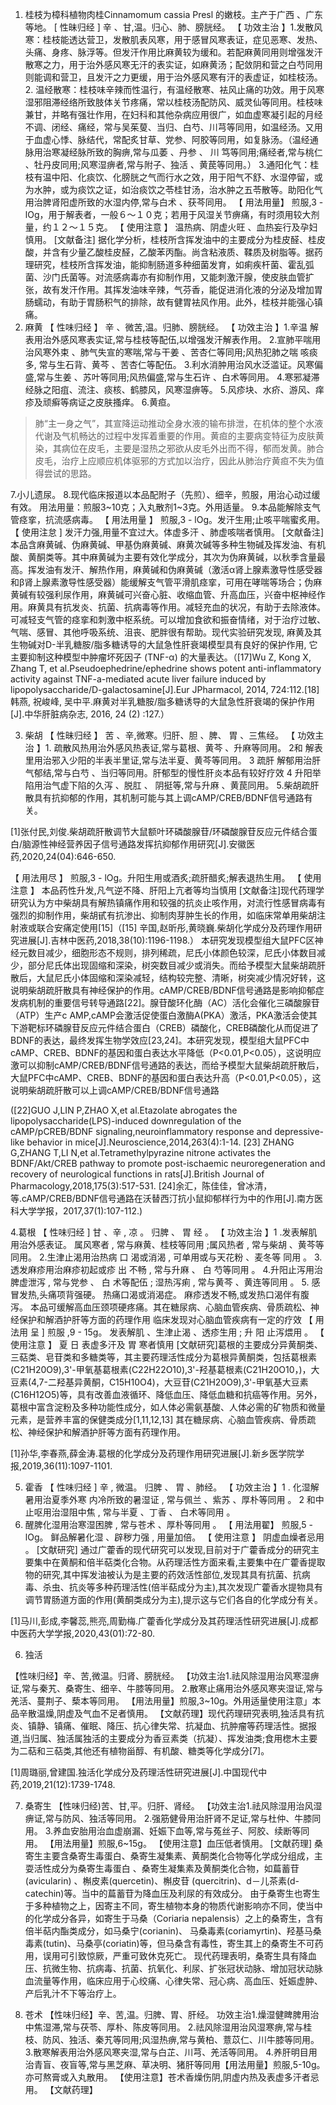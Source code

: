 1. 桂枝为樟科植物肉桂Cinnamomum cassia Presl 的嫩枝。主产于广西 、广东等地。
[ 性昧归经 ] 辛 、甘,温。归心、肺、膀胱经。
【 功效主治 】1.发散风寒：桂枝能透达营卫，发散肌表风寒，用于感冒风寒表证，症见恶寒、发热、头痛、身疼、脉浮等。但发汗作用比麻黄较为缓和。若配麻黄同用则增强发汗散寒之力，用于治外感风寒无汗的表实证，如麻黄汤；配敛阴和营之白芍同用则能调和营卫，且发汗之力更缓，用于治外感风寒有汗的表虚证，如桂枝汤。
            2. 温经散寒：桂枝味辛辣而性温行，有温经散寒、袪风止痛的功效。用于风寒湿邪阻滞经络所致肢体关节疼痛，常以桂枝汤配防风、威灵仙等同用。桂枝味兼甘，并略有强壮作用，在妇科和其他杂病应用很广，如血虚寒凝引起的月经不调、闭经、痛经，常与吴茱蓃、当归、白芍、川芎等同用，如温经汤。又用于血虚心悸、脉结代，常配炙甘草、党参、阿胶等同用，如复脉汤。（温经通脉用治寒凝经脉所致的胸痹,常与瓜萎 、丹参 、 川 笃等同用;痛经者,常与桃仁 、牡丹皮同用;风寒湿痹者,常与附子、独活 、黄苠等同用。）
            3.通阳化气：桂枝有温中阳、化痰饮、化膀胱之气而行水之效，用于阳气不舒、水湿停留，或为水肿，或为痰饮之证，如治痰饮之苓桂甘汤，治水肿之五苓散等。助阳化气用治脾肾阳虚所致的水湿内停,常与白术 、获芩同用。
【 用法用量】 煎服,3 - lOg，用于解表者，一般６～１０克；若用于风湿关节痹痛，有时须用较大剂量，约１２～１５克。
【 使用注意 】 温热病、阴虚火旺 、血热妄行及孕妇慎用。
[文献备注] 据化学分析，桂枝所含挥发油中的主要成分为桂皮醛、桂皮酸，并含有少量乙酸桂皮醛，乙酸苯丙酯。尚含粘液质、鞣质及树脂等。据药理研究，桂枝所含挥发油，能抑制肠道多种细菌发育，如痢疾杆菌、霍乱弧菌、沙门氏菌等。对流感病毒亦有抑制作用，又能刺激汗腺，使皮肤血管扩张，故有发汗作用。其挥发油味辛辣，气芬香，能促进消化液的分泌及增加胃肠蠕动，有助于胃肠积气的排除，故有健胃袪风作用。此外，桂枝并能强心镇痛。
2. 麻黄
【 性味归经 】 辛 、微苦,温。归肺、膀胱经。
【 功效主治 】1.辛温 解表用治外感风寒表实证,常与桂枝等配伍,以增强发汗解表作用。
2.宣肺平喘用治风寒外束 、肺气失宣的寒喘,常与干姜 、苦杏仁等同用;风热犯肺之喘 咳痰多, 常与生石背、黄芩 、苦杏仁等配伍。
3.利水消肿用治风水泛滥证。风寒偏盛,常与生姜 、苏叶等同用;风热偏盛,常与生石许 、白术等同用。
4.寒邪凝滞经脉之阳疽、流注、痰核、鹤膝风，风寒湿痹等。
5.风疹块、水疥、游风、痒疹及顽癣等病证之皮肤搔痒。
6.黄疸。
> 肺“主一身之气”，其宣降运动推动全身水液的输布排泄，在机体的整个水液代谢及气机畅达的过程中发挥着重要的作用。黄疸的主要病变特征为皮肤黄染，其病位在皮毛，主要是湿热之邪欲从皮毛外出而不得，郁而发黄。肺合皮毛，治疗上应顺应机体驱邪的方式加以治疗，因此从肺治疗黄疸不失为值得尝试的思路。

7.小儿遗尿。
8.现代临床报道以本品配附子（先煎）、细辛，煎服，用治心动过缓有效。
用法用量：煎服3~10克；入丸散剂1~3克。外用适量。
9.本品能解除支气管痉挛，抗流感病毒。
【 用法用量 】 煎服,3 - lOg。发汗生用;止咳平喘蜜炙用。
【 使用注怠 ] 发汗力强,用量不宜过大。体虚多汗 、肺虚咳喘者慎用。
[文献备注] 本品含麻黄碱、伪麻黄碱、甲基伪麻黄碱、麻黄次碱等多种生物碱及挥发油、有机酸、黄酮类等。其中麻黄碱为主要有效化学成分，其次为伪麻黄碱，以秋季含量最高。挥发油有发汗、解热作用，麻黄碱和伪麻黄碱（激活α肾上腺素激导性感受器和β肾上腺素激导性感受器）能缓解支气管平滑肌痉挛，可用在哮喘等场合；伪麻黄碱有较强利尿作用，麻黄碱可兴奋心脏、收缩血管、升高血压，兴奋中枢神经作用。麻黄具有抗发炎、抗菌、抗病毒等作用。减轻充血的状况，有助于去除液体。可减轻支气管的痉挛和刺激中枢系统。可以增加食欲和振奋情绪，对于治疗过敏、气喘、感冒、其他呼吸系统、沮丧、肥胖很有帮助。现代实验研究发现, 麻黄及其生物碱对D-半乳糖胺/脂多糖诱导的大鼠急性肝衰竭模型具有良好的保护作用, 它主要抑制这种模型中肿瘤坏死因子 (TNF-α) 的大量表达。（[17]Wu Z, Kong X, Zhang T, et al.Pseudoephedrine/ephedrine shows potent anti-inflammatory activity against TNF-a-mediated acute liver failure induced by lipopolysaccharide/D-galactosamine[J].Eur JPharmacol, 2014, 724:112.[18]韩燕, 祝峻峰, 吴中平.麻黄对半乳糖胺/脂多糖诱导的大鼠急性肝衰竭的保护作用[J].中华肝脏病杂志, 2016, 24 (2) :127.）

3. 柴胡
【 性昧归经 】 苦 、辛,微寒。归肝、胆 、脾、 胃 、三焦经。
【 功效主治 】1. 疏散风热用治外感风热表证,常与葛根、黄芩 、升麻等同用。
2和 解表里用治邪入少阳的半表半里证,常与法半夏、黄芩等同用。
3 疏肝 解郁用治肝气郁结,常与白芍 、当归等同用。肝郁型的慢性肝炎本品有较好疗效
4 升阳举陷用治气虚下陷的久泻 、脱肛 、 阴挺等,常与升麻 、黄苠同用。
5.柴胡疏肝散具有抗抑郁的作用，其机制可能与其上调cAMP/CREB/BDNF信号通路有关。


[1]张付民,刘俊.柴胡疏肝散调节大鼠额叶环磷酸腺苷/环磷酸腺苷反应元件结合蛋白/脑源性神经营养因子信号通路发挥抗抑郁作用研究[J].安徽医药,2020,24(04):646-650.

【 用法用尽 】 煎服,3 - lOg。升阳生用或酒炙;疏肝醋炙;解表退热生用。
【 使用注意 】 本品药性升发,凡气逆不降、肝阳上亢者等均当慎用
[文献备注]现代药理学研究认为方中柴胡具有解热镇痛作用和较强的抗炎止咳作用，对流行性感冒病毒有强烈的抑制作用，柴胡甙有抗渗出、抑制肉芽肿生长的作用，如临床常单用柴胡注射液或联合安痛定使用[15]（[15] 辛国,赵昕彤,黄晓巍.柴胡化学成分及药理作用研究进展[J].吉林中医药,2018,38(10):1196-1198.）
本研究发现模型组大鼠PFC区神经元数目减少，细胞形态不规则，排列稀疏，尼氏小体颜色较深，尼氏小体数目减少，部分尼氏体出现固缩和深染，树突数目减少或消失。而给予模型大鼠柴胡疏肝散后，大鼠尼氏小体固缩和深染减轻，结构较完整、清晰，树突减少情况好转，这说明柴胡疏肝散具有神经保护的作用。cAMP/CREB/BDNF信号通路是影响抑郁症发病机制的重要信号转导通路[22]。腺苷酸环化酶（AC）活化会催化三磷酸腺苷（ATP）生产c AMP,cAMP会激活促使蛋白激酶A(PKA）激活，PKA激活会使其下游靶标环磷腺苷反应元件结合蛋白（CREB）磷酸化，CREB磷酸化从而促进了BDNF的表达，最终发挥生物学效应[23,24]。本研究发现，模型组大鼠PFC中cAMP、CREB、BDNF的基因和蛋白表达水平降低（P<0.01,P<0.05），这说明应激可以抑制cAMP/CREB/BDNF信号通路的表达，而给予模型大鼠柴胡疏肝散后，大鼠PFC中cAMP、CREB、BDNF的基因和蛋白表达升高（P<0.01,P<0.05），这说明柴胡疏肝散可以上调cAMP/CREB/BDNF信号通路

([22]GUO J,LIN P,ZHAO X,et al.Etazolate abrogates the lipopolysaccharide(LPS)-induced downregulation of the cAMP/pCREB/BDNF signaling,neuroinflammatory response and depressive-like behavior in mice[J].Neuroscience,2014,263(4):1-14.
[23] ZHANG G,ZHANG T,LI N,et al.Tetramethylpyrazine nitrone activates the BDNF/Akt/CREB pathway to promote post-ischaemic neuroregeneration and recovery of neurological functions in rats[J].British Journal of Pharmacology,2018,175(3):517-531.
[24]余汇，陈佳佳，曾冰清，等.cAMP/CREB/BDNF信号通路在沃替西汀抗小鼠抑郁样行为中的作用[J].南方医科大学学报，2017,37(1):107-112.)

4.葛根
 【 性味归经 ] 甘 、辛 , 凉 。 归脾 、 胃 经 。
【 功效主治 】1 .发表解肌用治外感表证。 属风寒者 , 常与麻黄、桂枝等同用 ;属风热者 , 常与柴胡 、黄芩等同用。
2.生津止渴用治热病 口 渴或消渴 , 可单用或与天花粉 、麦冬等 同用 。
3.透发麻疹用治麻疹初起或疹 出 不畅 , 常与升麻 、 白 芍等同用 。
4.升阳止泻用治脾虚泄泻 , 常与党参 、 白 术等配伍 ; 湿热泻痢 , 常与黄芩 、黄连等同用 。
5. 感冒发热,头痛项背强硬。
热痛口渴或消渴症。
麻疹透发不畅,或发热口渴伴有腹泻。
本品可缓解高血压颈项硬疼痛。其在糖尿病、心脑血管疾病、骨质疏松、神经保护和解酒护肝等方面的药理作用
临床发现对心脑血管疾病有一定的疗效
【 用法用 呈 ] 煎服 ,9 - 15g。 发表解肌 、生津止渴 、透疹生用 ; 升 阳 止泻煨用 。
【 使用注意 】 夏 日 表虚多汗及 胃 寒者慎用
[文献研究]葛根的主要成分异黄酮类、三萜类、皂苷类和多糖类等，其主要药理活性成分为葛根异黄酮类，包括葛根素(C21H20O9),3'-甲氧基葛根素(C22H22O10),3'-羟基葛根素(C21H20O10，)，大豆素(4,7-二羟基异黄酮，C15H10O4)，大豆苷(C21H20O9),3'-甲氧基大豆素(C16H12O5)等，具有改善血液循环、降低血压、降低血糖和抗癌等作用。另外，葛根中富含淀粉及多种功能性成分，如人体必需氨基酸、人体必需的矿物质和微量元素，是营养丰富的保健类成分[1,11,12,13]
其在糖尿病、心脑血管疾病、骨质疏松、神经保护和解酒护肝等方面有药理作用。


[1]孙华,李春燕,薛金涛.葛根的化学成分及药理作用研究进展[J].新乡医学院学报,2019,36(11):1097-1101.

5. 霍香 
【 性味归经 ] 辛 , 微温。 归脾 、 胃 、肺经。
【 功效主治 】1 .  化湿解暑用治夏季外寒 内冷所致的暑湿证 , 常与佩兰 、紫苏 、厚朴等同用 。
2 和中止呕用治湿阻中焦 , 常与半夏 、丁香 、 白术等同用 。
3. 醒脾化湿用治寒湿困脾 , 常与苍术 、厚朴等同用 。
【 用法用翟】 煎服,5 - lOg。 鲜品解暑化湿 、辟秽力强 , 用量加倍。
【 使用注意 】 阴虚血燥者忌用 。
[文献研究] 通过广藿香的现代研究可以发现,目前对于广藿香成分的研究主要集中在黄酮和倍半萜类化合物。从药理活性方面来看,主要集中在广藿香提取物的研究,其中挥发油被认为是主要的药效活性部位,发现其具有抗菌、抗病毒、杀虫、抗炎等多种药理活性(倍半萜成分为主),其次发现广藿香水提物具有调节胃肠道方面的作用(黄酮类成分为主),提示这与它们各自的化学成分有关。

[1]马川,彭成,李馨蕊,熊亮,周勤梅.广藿香化学成分及其药理活性研究进展[J].成都中医药大学学报,2020,43(01):72-80.

6. 独活

【性味归经】辛、苦,微温。归肾、膀胱经。
【功效主治1.祛风除湿用治风寒湿痹证,常与秦艽、桑寄生、细辛、牛膝等同用。
2.散寒止痛用治外感风寒夹湿证,常与羌活、蔓荆子、蔾本等同用。
【用法用量】煎服,3~10g。外用适量使用注意」本品辛散温燥,阴虚及气血不足者慎用。
【文献药理】现代药理研究表明,独活具有抗炎、镇静、镇痛、催眠、降压、抗心律失常、抗凝血、抗肿瘤等药理活性。据报道,当归属、独活属独活的主要成分为香豆素类（抗凝）、挥发油类;食用楤木主要为二萜和三萜类,其他还有植物甾醇、有机酸、糖类等化学成分[7]。

[1]周璐丽,曾建国.独活化学成分及药理活性研究进展[J].中国现代中药,2019,21(12):1739-1748.

7. 桑寄生
【性味归经)苦、甘,平。归肝、肾经。
【功效主治1.祛风除湿用治风湿痹证,常与防风、独活等同用。
2.强筋健骨用治肝肾不足证,常与杜仲、牛膝同用。
3.养血安胎用治血虚崩漏、妊娠下血等,常与菟丝子、阿胶、续断等同用。
【用法用量】煎服,6~15g。
【使用注意】血压低者慎用。
[文献药理] 桑寄生主要含桑寄生毒蛋白、桑寄生凝集素、黄酮类化合物等化学成分组成，主耍活性成分为桑寄生毒蛋白 、桑寄生凝集素及黄酮类化合物，如萹蓄苷(avicularin) 、槲皮素(quercetin)、槲皮苷 (quercitrin)、d－儿茶素(d-catechin)等。当中的萹蓄苷为降血压及利尿的有效成分。
由于桑寄生也寄生于多种植物之上，因寄主不同，寄生植物本身的物质代谢影响亦不同，使当中的化学成分各异，如寄生于马桑（Coriaria nepalensis）之上的桑寄生，含有倍半萜内酯类成分，如马桑宁(corianin)、 马桑毒素(coriamyrtin)、羟基马桑毒素(tutin)、马桑亭(coriatin)等，但马桑含有毒性，寄生其上的桑寄生不可药用，误用可引致惊厥，严重可致休克死亡。
现代药理表明，桑寄生具有降血压、抗微生物、抗病毒、抗菌、抗氧化、利尿、扩张冠状动脉、增加冠状动脉血流量等作用，临床应用于心绞痛、心律失常、冠心病、高血压、妊娠虚肿、产后乳汁不下等治疗上。

8. 苍术
【性味归经】辛、苦,温。归脾、胃、肝经。
功效主治1.燥湿健睥脾用治中焦湿滞,常与茯苓、厚朴、陈皮等同用。
2.祛风除湿用治风湿寒痹,常与桂枝、防风、独活、秦艽等同用;风湿热痹,常与黄柏、薏苡仁、川牛膝等同用。
3.散寒解表用治外感风寒夹湿,常与白芷、川芎、羌活等同用。
4.养肝明目用治青盲、夜盲等,常与黑芝麻、草决明、猪肝等同用【用法用量】煎服,5-10g。亦可熬膏或入丸散用。
【使用注意】苍术香燥伤阴,阴虚内热及表虚多汗者忌用。
【文献药理】
